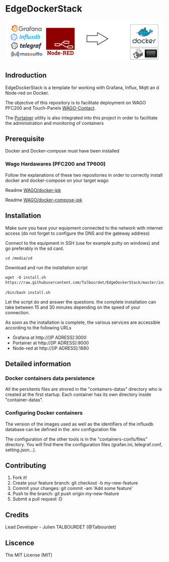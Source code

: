 # EdgeDockerStack
![header](documentation/images/header.png)
## Indroduction

EdgeDockerStack is a template for working with Grafana, Influx, Mqtt an d Node-red on Docker. 

The objective of this repository is to facilitate deployment on WAGO PFC200 and Touch-Panels [WAGO-Contact](https://www.wago.com).

The [Portainer](https://www.portainer.io/) utility is also integrated into this project in order to facilitate the administration and monitoring of containers
## Prerequisite

Docker and Docker-compose must have been installed

### Wago Hardawares (PFC200 and TP600)

Follow the explanations of these two repositories in order to correctly install docker and docker-compose on your target wago

Readme [WAGO/docker-ipk](https://github.com/WAGO/docker-ipk)

Readme [WAGO/docker-compose-ipk](https://github.com/WAGO/docker-compose-ipk)

## Installation

Make sure you have your equipment connected to the network with internet access (do not forget to configure the DNS and the gateway address)

Connect to the equipment in SSH (use for example putty on windows) and go preferably in the sd card.

```
cd /media/sd
```

Download and run the installation script

```
wget -O install.sh https://raw.githubusercontent.com/Talbourdet/EdgeDockerStack/master/install.sh

/bin/bash install.sh
```
Let the script do and answer the questions. the complete installation can take between 15 and 30 minutes depending on the speed of your connection.

As soon as the installation is complete, the various services are accessible according to the following URLs

* Grafana at http://[IP ADRESS]:3000
* Portainer at http://[IP ADRESS]:9000
* Node-red at http://[IP ADRESS]:1880

## Detailed information

### Docker containers data persistence

All the persitents files are strored in the "containers-datas" directory who is created at the first startup. Each container has its own directory inside "container-datas".

### Configuring Docker containers

The version of the images used as well as the identifiers of the influxdb database can be defined in the .env configuration file

The configuration of the other tools is in the "containers-confs/files" directory. You will find there the configuration files (grafan.ini, telegraf.conf, setting.json...).

## Contributing

1. Fork it!
2. Create your feature branch: git checkout -b my-new-feature
3. Commit your changes: git commit -am 'Add some feature'
4. Push to the branch: git push origin my-new-feature
5. Submit a pull request :D
## Credits

Lead Developer - Julien TALBOURDET (@Talbourdet)

## Liscence

The MIT License (MIT)